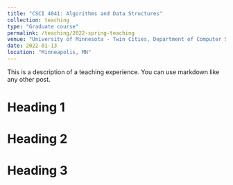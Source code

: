 ```yaml
---
title: "CSCI 4041: Algorithms and Data Structures"
collection: teaching
type: "Graduate course"
permalink: /teaching/2022-spring-teaching
venue: "University of Minnesota - Twin Cities, Department of Computer Science and Engineering"
date: 2022-01-13
location: "Minneapolis, MN"
---
```


This is a description of a teaching experience. You can use markdown like any other post.

Heading 1
======

Heading 2
======

Heading 3
======
